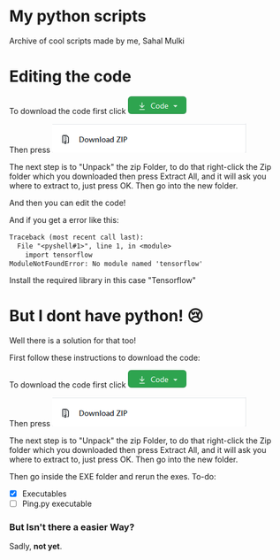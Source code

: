 # My python scripts
Archive of cool scripts made by me,
Sahal Mulki

# Editing the code

To download the code first click
![CODE](https://raw.githubusercontent.com/lepythoner/my_python_scripts/master/photos/Screenshot_2020-07-25%20lepythoner%20my_python_scripts.png)

Then press 
![ZIP](https://raw.githubusercontent.com/lepythoner/my_python_scripts/master/photos/Screenshot_2020-07-25%20lepythoner%20my_python_scripts(1).png)

The next step is to "Unpack" the zip Folder, to do that right-click the Zip folder which you downloaded
then press Extract All, and it will ask you where to extract to, just press OK. Then go into the new folder.

And then you can edit the code!

And if you get a error like this:
```
Traceback (most recent call last):
  File "<pyshell#1>", line 1, in <module>
    import tensorflow
ModuleNotFoundError: No module named 'tensorflow'
```
Install the required library in this case "Tensorflow"

# But I dont have python! 😢

Well there is a solution for that too!

First follow these instructions to download the code:

To download the code first click
![CODE](https://raw.githubusercontent.com/lepythoner/my_python_scripts/master/photos/Screenshot_2020-07-25%20lepythoner%20my_python_scripts.png)

Then press
![ZIP](https://raw.githubusercontent.com/lepythoner/my_python_scripts/master/photos/Screenshot_2020-07-25%20lepythoner%20my_python_scripts(1).png)

The next step is to "Unpack" the zip Folder, to do that right-click the Zip folder which you downloaded
then press Extract All, and it will ask you where to extract to, just press OK. Then go into the new folder.

Then go inside the EXE folder and rerun the exes.
To-do:
- [x] Executables
- [ ] Ping.py executable

### But Isn't there a easier Way?

Sadly, **not yet**.
